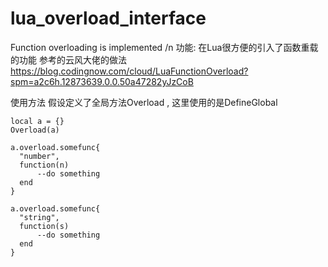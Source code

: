 # lua_overload_interface
Function overloading is implemented
/n
功能: 在Lua很方便的引入了函数重载的功能
参考的云风大佬的做法 https://blog.codingnow.com/cloud/LuaFunctionOverload?spm=a2c6h.12873639.0.0.50a47282yJzCoB

使用方法 假设定义了全局方法Overload , 这里使用的是DefineGlobal

```
local a = {}
Overload(a)

a.overload.somefunc{
  "number",
  function(n)
      --do something 
  end
}

a.overload.somefunc{
  "string",
  function(s)
      --do something 
  end
}
```

